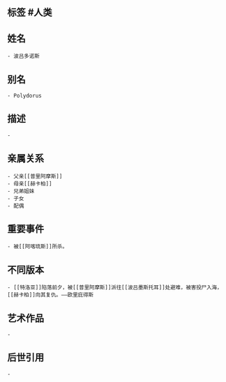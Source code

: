 ## 标签  #人类
## 姓名
	- 波吕多诺斯
## 别名
	- Polydorus
## 描述
	-
## 亲属关系
	- 父亲[[普里阿摩斯]]
	- 母亲[[赫卡柏]]
	- 兄弟姐妹
	- 子女
	- 配偶
## 重要事件
	- 被[[阿喀琉斯]]所杀。
## 不同版本
	- [[特洛亚]]陷落前夕，被[[普里阿摩斯]]派往[[波吕墨斯托耳]]处避难，被害投尸入海，[[赫卡柏]]向其复仇。——欧里庇得斯
## 艺术作品
	-
## 后世引用
	-
